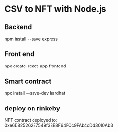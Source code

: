 # CSV to NFT with Node.js

## Backend
npm install --save express

## Front end
npx create-react-app frontend


## Smart contract

npx install --save-dev hardhat


## deploy on rinkeby

NFT contract deployed to: 0xe6D825262E7549f38E8F64FCc9FAb4cDd3010Ab3